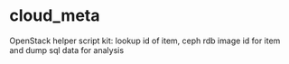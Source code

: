 # cloud_meta
OpenStack helper script kit: lookup id of item, ceph rdb image id for item and dump sql data for analysis
